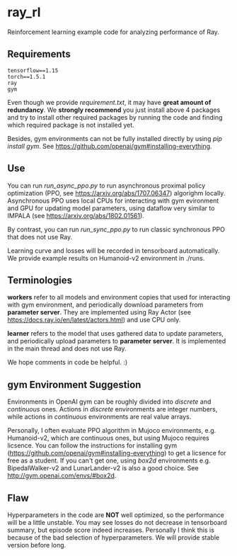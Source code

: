 # ray_rl
Reinforcement learning example code for analyzing performance of Ray.

## Requirements
    tensorflow==1.15
    torch==1.5.1
    ray
    gym
Even though we provide *requirement.txt*, it may have **great amount of redundancy**. We **strongly recommend** you just install above 4 packages and try to install other required packages by running the code and finding which required package is not installed yet.

Besides, gym environments can not be fully installed directly by using *pip install gym*. See https://github.com/openai/gym#installing-everything.

## Use
You can run *run_async_ppo.py* to run asynchronous proximal policy optimization (PPO, see https://arxiv.org/abs/1707.06347) algorighm locally. Asynchronous PPO uses local CPUs for interacting with gym evironment and GPU for updating model parameters, using dataflow very similar to IMPALA (see https://arxiv.org/abs/1802.01561).

By contrast, you can run *run_sync_ppo.py* to run classic synchronous PPO that does not use Ray.

Learning curve and losses will be recorded in tensorboard automatically. We provide example results on Humanoid-v2 environment in ./runs.

## Terminologies
**workers** refer to all models and environment copies that used for interacting with gym environment, and periodically download parameters from **parameter server**. They are implemented using Ray Actor (see https://docs.ray.io/en/latest/actors.html) and use CPU only. 

**learner** refers to the model that uses gathered data to update parameters, and periodically upload parameters to **parameter server**. It is implemented in the main thread and does not use Ray.

We hope comments in code be helpful. :)

## gym Environment Suggestion

Environments in OpenAI gym can be roughly divided into *discrete* and *continuous* ones. Actions in *discrete* environments are integer numbers, while actions in *continuous* environments are real value arrays. 

Personally, I often evaluate PPO algorithm in Mujoco environments, e.g. Humanoid-v2, which are continuous ones, but using Mujoco requires licsence. You can follow the instructions for installing gym (https://github.com/openai/gym#installing-everything) to get a licsence for free as a student. If you can't get one, using *box2d* environments e.g. BipedalWalker-v2 and LunarLander-v2 is also a good choice. See http://gym.openai.com/envs/#box2d.

## Flaw
Hyperparameters in the code are **NOT** well optimized, so the performance will be a little unstable. You may see losses do not decrease in tensorboard summary, but episode score indeed increases. Personally I think this is because of the bad selection of hyperparameters. We will provide stable version before long.

